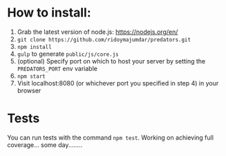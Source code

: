 # How to install:

1. Grab the latest version of node.js: https://nodejs.org/en/
2. `git clone https://github.com/ridoymajumdar/predators.git`
3. `npm install`
4. `gulp` to generate `public/js/core.js`
5. (optional) Specify port on which to host your server by setting the `PREDATORS_PORT` env variable
6. `npm start`
7. Visit localhost:8080 (or whichever port you specified in step 4) in your browser

# Tests

You can run tests with the command `npm test`. Working on achieving full coverage... some day........
